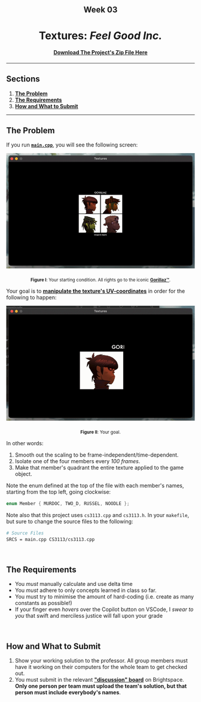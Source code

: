 <h2 align=center>Week 03</h2>

<h1 align=center>Textures: <em>Feel Good Inc.</em></h1>

<h4 align=center><a href="assets/02-textures.zip">Download The Project's Zip File Here</a><h4>

---

## Sections
1. [**The Problem**](#1)
2. [**The Requirements**](#2)
3. [**How and What to Submit**](#3)

---

<a id="1"></a>

## The Problem

If you run [**`main.cpp`**](main.cpp), you will see the following screen:

<a id="fg-1"></a>

<p align=center>
    <img src="assets/start.gif">
    </img>
</p>

<p align=center>
    <sub>
        <strong>Figure I</strong>: Your starting condition. All rights go to the iconic <a href="https://en.wikipedia.org/wiki/Gorillaz"><strong>Gorillaz™</strong></a>.
    </sub>
</p>

Your goal is to [**manipulate the texture's UV-coordinates**](https://github.com/sebastianromerocruz/CS-3113-Intro-To-Game-Programming/tree/main/lectures/03-textures#2-2-1) in order for the following to happen:

<a id="fg-2"></a>

<p align=center>
    <img src="assets/end.gif">
    </img>
</p>

<p align=center>
    <sub>
        <strong>Figure II</strong>: Your goal.
    </sub>
</p>

In other words:

1. Smooth out the scaling to be frame-independent/time-dependent.
2. Isolate one of the four members every _100 frames_.
3. Make that member's quadrant the entire texture applied to the game object.

Note the enum defined at the top of the file with each member's names, starting from the top left, going clockwise:

```cpp
enum Member { MURDOC, TWO_D, RUSSEL, NOODLE };
```

Note also that this project uses `cs3113.cpp` and `cs3113.h`. In your `makefile`, but sure to change the source files to the following:

```sh
# Source Files
SRCS = main.cpp CS3113/cs3113.cpp
```

<br>

<a id="2"></a>

## The Requirements

- You _must_ manually calculate and use delta time
- You _must_ adhere to only concepts learned in class so far.
- You must try to minimise the amount of hard-coding (i.e. create as many constants as possible!)
- If your finger even _hovers_ over the Copilot button on VSCode, I _swear to you_ that swift and merciless justice will fall upon your grade

<br>

<a id="3"></a>

## How and What to Submit

1. Show your working solution to the professor. All group members must have it working on their computers for the whole team to get checked out.
2. You must submit in the relevant [**"discussion" board**](https://brightspace.nyu.edu/d2l/le/501465/discussions/List?dst=1) on Brightspace. **Only one person per team must upload the team's solution, but that person must include everybody's names**.